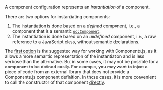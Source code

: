 A component configuration represents an _instantiation_ of a component.

There are two options for instantiating components:

1. The instantiation is done based on a _defined_ component, i.e., a component that is a semantic [`oo:Component`](../components/general/).
2. The instantiation is done based on an _undefined_ component, i.e., a raw reference to a JavaScript class, without semantic declarations.

The [first option](./defined/) is the suggested way for working with Components.js,
as it allows a more semantic representation of the instantiation and is less verbose than the alternative.
But in some cases, it may not be possible for a component to be defined easily.
For example, you may want to inject a piece of code from an external library that does not provide a Components.js component definition.
In those cases, it is more convenient to call the constructor of that component [directly](./undefined/).
